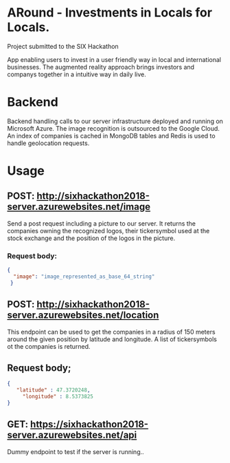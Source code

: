 # ARound - Investments in Locals for Locals.
Project submitted to the SIX Hackathon

App enabling users to invest in a user friendly way in local and international businesses. The augmented reality approach brings investors and companys together in a intuitive way in daily live.

# Backend
Backend handling calls to our server infrastructure deployed and running on Microsoft Azure. The image recognition is outsourced to the Google Cloud. An index of companies is cached in MongoDB tables and Redis is used to handle geolocation requests.

# Usage

## POST: http://sixhackathon2018-server.azurewebsites.net/image
Send a post request including a picture to our server. It returns the companies owning the recognized logos, their tickersymbol used at the stock exchange and the position of the logos in the picture.

### Request body:
```json
{
  "image": "image_represented_as_base_64_string"
 }
```


## POST: http://sixhackathon2018-server.azurewebsites.net/location
This endpoint can be used to get the companies in a radius of 150 meters around the given position by latitude and longitude. A list of tickersymbols ot the companies is returned.
## Request body;
```json
{
   "latitude" : 47.3720248,
     "longitude" : 8.5373825
}
```

## GET: https://sixhackathon2018-server.azurewebsites.net/api
Dummy endpoint to test if the server is running..
